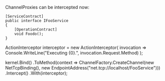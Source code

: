 ChannelProxies can be intercepted now:    
	
	[ServiceContract]
    public interface IFooService
    {
        [OperationContract]
        void Foodo();
    }

ActionInterceptor interceptor =
    new ActionInterceptor( invocation => Console.WriteLine("Executing {0}.", invocation.Request.Method) );

kernel.Bind<IFooService>()
    .ToMethod(context => ChannelFactory<IFooService>.CreateChannel(new NetTcpBinding(), new EndpointAddress("net.tcp://localhost/FooService")))
	.Intercept()
	.With(interceptor);
